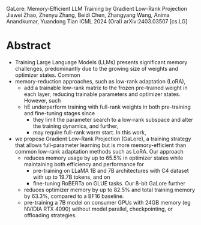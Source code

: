 GaLore: Memory-Efficient LLM Training by Gradient Low-Rank Projection
Jiawei Zhao, Zhenyu Zhang, Beidi Chen, Zhangyang Wang, Anima Anandkumar, Yuandong Tian
ICML 2024 (Oral) arXiv:2403.03507 [cs.LG]

# Abstract

* Training Large Language Models (LLMs) presents significant memory challenges,
  predominantly due to the growing size of weights and optimizer states. Common
* memory-reduction approaches, such as low-rank adaptation (LoRA), 
  * add a trainable low-rank matrix to the frozen pre-trained weight in each
    layer, reducing trainable parameters and optimizer states. However, such
  * hE underperform training with full-rank weights
    in both pre-training and fine-tuning stages 
    since 
    * they limit the parameter search to a low-rank subspace and alter the
      training dynamics, and further, 
    * may require full-rank warm start. In this work, 
* we propose Gradient Low-Rank Projection (GaLore), a training strategy that
  allows full-parameter learning but is more memory-efficient than common
  low-rank adaptation methods such as LoRA. Our approach 
  * reduces memory usage by up to 65.5% in optimizer states while maintaining
    both efficiency and performance for 
    * pre-training on LLaMA 1B and 7B architectures with C4 dataset with up to
      19.7B tokens, and on 
    * fine-tuning RoBERTa on GLUE tasks. Our 8-bit GaLore further 
  * reduces optimizer memory by up to 82.5% and total training memory by 63.3%,
    compared to a BF16 baseline.
  * pre-training a 7B model on consumer GPUs with 24GB memory (eg NVIDIA RTX
    4090) without model parallel, checkpointing, or offloading strategies. 
